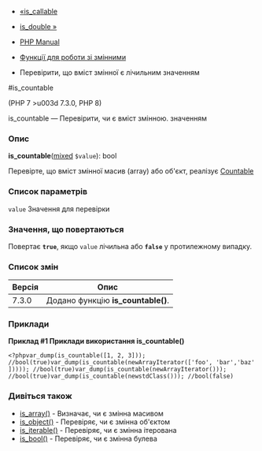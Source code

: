- [«is_callable](function.is-callable.md)
- [is_double »](function.is-double.md)

- [PHP Manual](index.md)
- [Функції для роботи зі змінними](ref.var.md)
- Перевірити, що вміст змінної є лічильним значенням

#is_countable

(PHP 7 \>u003d 7.3.0, PHP 8)

is_countable — Перевірити, чи є вміст змінною.
значенням

### Опис

**is_countable**([mixed](language.types.declarations.md#language.types.declarations.mixed)
`$value`): bool

Перевірте, що вміст змінної масив (array) або об'єкт,
реалізує [Countable](class.countable.md)

### Список параметрів

`value`
Значення для перевірки

### Значення, що повертаються

Повертає **`true`**, якщо `value` лічильна або **`false`** у протилежному
випадку.

### Список змін

| Версія | Опис |
|--------|---------------------------------------|
| 7.3.0 | Додано функцію **is_countable()**. |

### Приклади

**Приклад #1 Приклади використання **is_countable()****

`<?phpvar_dump(is_countable([1, 2, 3])); //bool(true)var_dump(is_countable(newArrayIterator(['foo', 'bar','baz'])))); //bool(true)var_dump(is_countable(newArrayIterator())); //bool(true)var_dump(is_countable(newstdClass())); //bool(false) `

### Дивіться також

- [is_array()](function.is-array.md) - Визначає, чи є
змінна масивом
- [is_object()](function.is-object.md) - Перевіряє, чи є
змінна об'єктом
- [is_iterable()](function.is-iterable.md) - Перевіряє, чи є
змінна ітерована
- [is_bool()](function.is-bool.md) - Перевіряє, чи є
змінна булева
